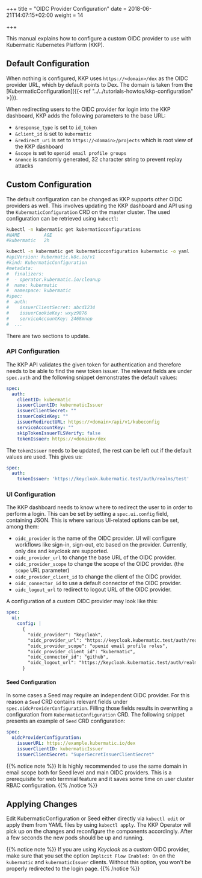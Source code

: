 +++
title = "OIDC Provider Configuration"
date = 2018-06-21T14:07:15+02:00
weight = 14

+++

This manual explains how to configure a custom OIDC provider to use with Kubermatic Kubernetes Platform (KKP).

## Default Configuration

When nothing is configured, KKP uses `https://<domain>/dex` as the OIDC provider
URL, which by default points to Dex. The domain is taken from the
[KubermaticConfiguration]({{< ref "../../tutorials-howtos/kkp-configuration" >}}).

When redirecting users to the OIDC provider for login into the KKP dashboard, KKP
adds the following parameters to the base URL:

- `&response_type` is set to `id_token`
- `&client_id` is set to `kubermatic`
- `&redirect_uri` is set to `https://<domain>/projects` which is root view of the KKP dashboard
- `&scope` is set to `openid email profile groups`
- `&nonce` is randomly generated, 32 character string to prevent replay attacks

## Custom Configuration

The default configuration can be changed as KKP supports other OIDC providers as well. This
involves updating the KKP dashboard and API using the `KubermaticConfiguration` CRD on the
master cluster. The used configuration can be retrieved using `kubectl`:

```bash
kubectl -n kubermatic get kubermaticconfigurations
#NAME         AGE
#kubermatic   2h

kubectl -n kubermatic get kubermaticconfiguration kubermatic -o yaml
#apiVersion: kubermatic.k8c.io/v1
#kind: KubermaticConfiguration
#metadata:
#  finalizers:
#  - operator.kubermatic.io/cleanup
#  name: kubermatic
#  namespace: kubermatic
#spec:
#  auth:
#    issuerClientSecret: abcd1234
#    issuerCookieKey: wxyz9876
#    serviceAccountKey: 2468mnop
#  ...
```

There are two sections to update.

### API Configuration

The KKP API validates the given token for authentication and therefore needs to be able to
find the new token issuer. The relevant fields are under `spec.auth` and the following snippet
demonstrates the default values:

```yaml
spec:
  auth:
    clientID: kubermatic
    issuerClientID: kubermaticIssuer
    issuerClientSecret: ""
    issuerCookieKey: ""
    issuerRedirectURL: https://<domain>/api/v1/kubeconfig
    serviceAccountKey: ""
    skipTokenIssuerTLSVerify: false
    tokenIssuer: https://<domain>/dex
```

The `tokenIssuer` needs to be updated, the rest can be left out if the default values are
used. This gives us:

```yaml
spec:
  auth:
    tokenIssuer: 'https://keycloak.kubermatic.test/auth/realms/test'
```

### UI Configuration

The KKP dashboard needs to know where to redirect the user to in order to perform a
login. This can be set by setting a `spec.ui.config` field, containing JSON. This is where
various UI-related options can be set, among them:

- `oidc_provider` is the name of the OIDC provider. UI will configure workflows like sign-in, sign-out, etc based on the provider. Currently, only dex and keycloak are supported.
- `oidc_provider_url` to change the base URL of the OIDC provider.
- `oidc_provider_scope` to change the scope of the OIDC provider. (the `scope` URL parameter)
- `oidc_provider_client_id` to change the client of the OIDC provider.
- `oidc_connector_id` to use a default connector of the OIDC provider.
- `oidc_logout_url` to redirect to logout URL of the OIDC provider.

A configuration of a custom OIDC provider may look like this:

```yaml
spec:
  ui:
    config: |
      {
        "oidc_provider": "keycloak",
        "oidc_provider_url": "https://keycloak.kubermatic.test/auth/realms/test/protocol/openid-connect/auth",
        "oidc_provider_scope": "openid email profile roles",
        "oidc_provider_client_id": "kubermatic",
        "oidc_connector_id": "github",
        "oidc_logout_url": "https://keycloak.kubermatic.test/auth/realms/test/protocol/openid-connect/logout"
      }
```

#### Seed Configuration

In some cases a Seed may require an independent OIDC provider. For this reason a `Seed` CRD contains relevant fields under `spec.oidcProviderConfiguration`. Filling those fields results in overwriting a configuration from `KubermaticConfiguration` CRD. The following snippet presents an example of `Seed` CRD configuration:

```yaml
spec:
  oidcProviderConfiguration:
    issuerURL: https://example.kubermatic.io/dex
    issuerClientID: kubermaticIssuer
    issuerClientSecret: "SuperSecretIssuerClientSecret"
```

{{% notice note %}}
It is highly recommended to use the same domain in email scope both for Seed level and main OIDC providers. This is a prerequisite for web termnial feature and it saves some time on user cluster RBAC configuration.
{{% /notice %}}

## Applying Changes

Edit KubermaticConfiguration or Seed either directly via `kubectl edit` or apply them from YAML
files by using `kubectl apply`. The KKP Operator will pick up on the changes and
reconfigure the components accordingly. After a few seconds the new pods should be up and
running.

{{% notice note %}}
If you are using _Keycloak_ as a custom OIDC provider, make sure that you set the option `Implicit Flow Enabled: On`
on the `kubermatic` and `kubermaticIssuer` clients. Without this option, you won't be properly
redirected to the login page.
{{% /notice %}}
